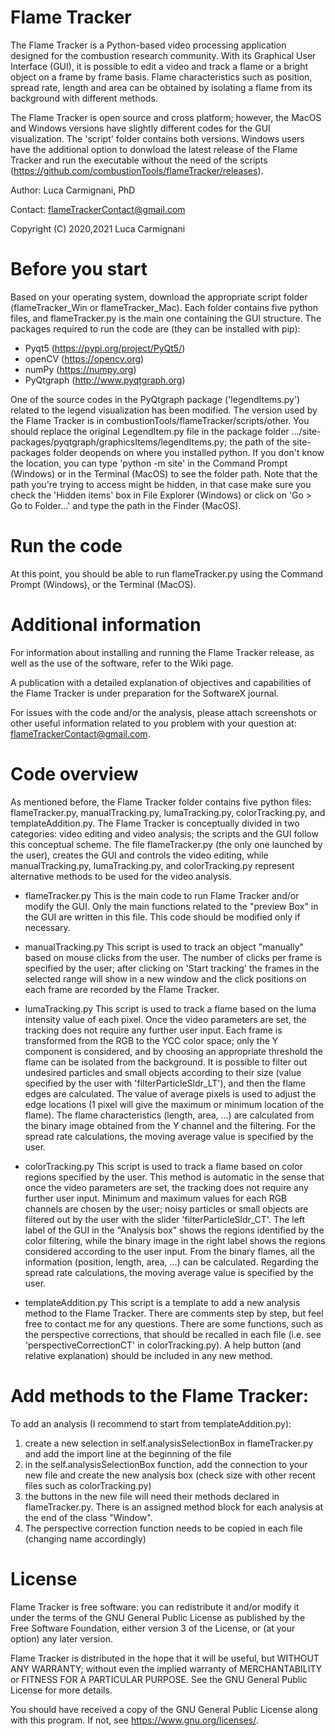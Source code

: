 # Flame Tracker
The Flame Tracker is a Python-based video processing application designed for the combustion research community. With its Graphical User Interface (GUI), it is possible to edit a video and track a flame or a bright object on a frame by frame basis. Flame characteristics such as position, spread rate, length and area can be obtained by isolating a flame from its background with different methods.

The Flame Tracker is open source and cross platform; however, the MacOS and Windows versions have slightly different codes for the GUI visualization. The 'script' folder contains both versions. Windows users have the additional option to donwload the latest release of the Flame Tracker and run the executable without the need of the scripts (https://github.com/combustionTools/flameTracker/releases).

Author: Luca Carmignani, PhD

Contact: flameTrackerContact@gmail.com

Copyright (C) 2020,2021  Luca Carmignani

# Before you start
Based on your operating system, download the appropriate script folder (flameTracker_Win or flameTracker_Mac). Each folder contains five python files, and flameTracker.py is the main one containing the GUI structure.
The packages required to run the code are (they can be installed with pip):
- Pyqt5 (https://pypi.org/project/PyQt5/)
- openCV (https://opencv.org)
- numPy (https://numpy.org)
- PyQtgraph (http://www.pyqtgraph.org)

One of the source codes in the PyQtgraph package ('legendItems.py') related to the legend visualization has been modified. The version used by the Flame Tracker is in combustionTools/flameTracker/scripts/other. You should replace the original LegendItem.py file in the package folder .../site-packages/pyqtgraph/graphicsItems/legendItems.py; the path of the site-packages folder deopends on where you installed python. If you don't know the location, you can type 'python -m site' in the Command Prompt (Windows) or in the Terminal (MacOS) to see the folder path. Note that the path you're trying to access might be hidden, in that case make sure you check the 'Hidden items' box in File Explorer (Windows) or click on 'Go > Go to Folder...' and type the path in the Finder (MacOS).

# Run the code
At this point, you should be able to run flameTracker.py using the Command Prompt (Windows), or the Terminal (MacOS).

# Additional information
For information about installing and running the Flame Tracker release, as well as the use of the software, refer to the Wiki page.

A publication with a detailed explanation of objectives and capabilities of the Flame Tracker is under preparation for the SoftwareX journal.

For issues with the code and/or the analysis, please attach screenshots or other useful information related to you problem with your question at: flameTrackerContact@gmail.com.

# Code overview
As mentioned before, the Flame Tracker folder contains five python files: flameTracker.py, manualTracking.py, lumaTracking.py, colorTracking.py, and templateAddition.py. The Flame Tracker is conceptually divided in two categories: video editing and video analysis; the scripts and the GUI follow this conceptual scheme.
The file flameTracker.py (the only one launched by the user), creates the GUI and controls the video editing, while manualTracking.py, lumaTracking.py, and colorTracking.py represent alternative methods to be used for the video analysis.

- flameTracker.py
This is the main code to run Flame Tracker and/or modify the GUI. Only the main functions related to the "preview Box" in the GUI are written in
this file. This code should be modified only if necessary.

- manualTracking.py
This script is used to track an object "manually" based on mouse clicks from the user. The number of clicks per frame is specified by the user; after clicking on 'Start tracking' the frames in the selected range will show in a new window and the click positions on each frame are recorded by the Flame Tracker.

- lumaTracking.py
This script is used to track a flame based on the luma intensity value of each pixel. Once the video parameters are set, the tracking does not require any further user input. Each frame is transformed from the RGB to the YCC color space; only the Y component is considered, and by choosing an appropriate threshold the flame can be isolated from the background. It is possible to filter out undesired particles and small objects according to their size (value specified by the user with
'filterParticleSldr_LT'), and then the flame edges are calculated. The value of average pixels is used to adjust the edge locations (1 pixel will
give the maximum or minimum location of the flame). The flame characteristics (length, area, ...) are calculated from the binary image obtained from the Y channel and the filtering. For the spread rate calculations, the moving average value is specified by the user.

- colorTracking.py
This script is used to track a flame based on color regions specified by the user. This method is automatic in the sense that once the video parameters are set, the tracking does not require any further user input. Minimum and maximum values for each RGB channels are chosen by the user; noisy particles or small objects are filtered out by the user with the slider 'filterParticleSldr_CT'. The left label of the GUI in the "Analysis box" shows the regions identified by the color filtering, while the binary image in the right label shows the regions considered according to the user input. From the binary flames, all the information (position, length, area, ...) can be calculated. Regarding the spread rate calculations, the moving average value is specified by the user.

- templateAddition.py
This script is a template to add a new analysis method to the Flame Tracker. There are comments step by step, but feel free to contact me for any questions. There are some functions, such as the perspective corrections, that should be recalled in each file (i.e. see 'perspectiveCorrectionCT' in colorTracking.py). A help button (and relative explanation) should be included in any new method.

# Add methods to the Flame Tracker:
To add an analysis (I recommend to start from templateAddition.py):
1) create a new selection in self.analysisSelectionBox in flameTracker.py and add the import line at the beginning of the file
2) in the self.analysisSelectionBox function, add the connection to your new file and create the new analysis box (check size with other recent files such as colorTracking.py)
3) the buttons in the new file will need their methods declared in flameTracker.py. There is an assigned method block for each analysis at the end of the class "Window".
4) The perspective correction function needs to be copied in each file (changing name accordingly)

# License
Flame Tracker is free software: you can redistribute it and/or modify
it under the terms of the GNU General Public License as published by
the Free Software Foundation, either version 3 of the License, or
(at your option) any later version.

Flame Tracker is distributed in the hope that it will be useful,
but WITHOUT ANY WARRANTY; without even the implied warranty of
MERCHANTABILITY or FITNESS FOR A PARTICULAR PURPOSE.  See the
GNU General Public License for more details.

You should have received a copy of the GNU General Public License
along with this program.  If not, see <https://www.gnu.org/licenses/>.
